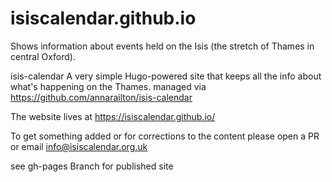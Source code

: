 # isiscalendar.github.io
Shows information about events held on the Isis (the stretch of Thames in central Oxford).

isis-calendar
A very simple Hugo-powered site that keeps all the info about what's happening on the Thames.
managed via https://github.com/annarailton/isis-calendar

The website lives at https://isiscalendar.github.io/

To get something added or for corrections to the content please open a PR or email info@isiscalendar.org.uk

see gh-pages Branch for published site
